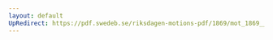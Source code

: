 ```yaml
---
layout: default
UpRedirect: https://pdf.swedeb.se/riksdagen-motions-pdf/1869/mot_1869__fk__00038/mot_1869__fk__00038_002.pdf
---
```

